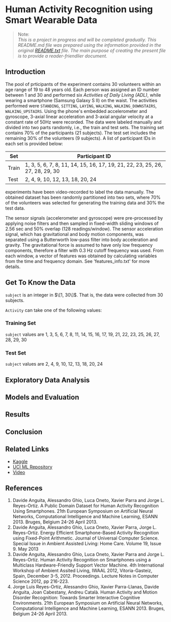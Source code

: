 # Human Activity Recognition using Smart Wearable Data

> Note: <br> *This is a project in progress and will be completed gradually. This README.md file was prepared using the information provided in the original [README.txt](https://archive.ics.uci.edu/ml/datasets/Human+Activity+Recognition+Using+Smartphones#) file. The main purpose of creating the present file is to provide a reader-friendlier document.* 

  
## Introduction
The pool of prticipants of the experiment contains 30 volunteers within an age range of 19 to 48 years old. Each person was assigned an ID number between 1 and 30 and performed six *Activities of Daily Living (ADL)*, while wearing a smartphone (Samsung Galaxy S II) on the waist. The activities performed were `STANDING`, `SITTING`, `LAYING`, `WALKING`, `WALKING_DOWNSTAIRS`, `WALKING_UPSTAIRS`. Using the phone's embedded accelerometer and gyroscope, 3-axial linear acceleration and 3-axial angular velocity at a constant rate of 50Hz were recorded. The data were labeled manually and divided into two parts randomly, i.e., the train and test sets. The training set contains 70% of the participants (21 subjects). The test set includes the remaining 30% of the volunteers (9 subjects). A list of participant IDs in each set is provided below:


| Set    | Participant ID                                                                    |
| ------ |-----------------------------------------------------------------------------------| 
| Train  | 1,  3,  5,  6,  7,  8, 11, 14, 15, 16, 17, 19, 21, 22, 23, 25, 26, 27, 28, 29, 30 |
| Test   | 2,  4,  9, 10, 12, 13, 18, 20, 24                                                 |  


 experiments have been video-recorded to label the data manually. The obtained dataset has been randomly partitioned into two sets, where 70% of the volunteers was selected for generating the training data and 30% the test data. 

The sensor signals (accelerometer and gyroscope) were pre-processed by applying noise filters and then sampled in fixed-width sliding windows of 2.56 sec and 50% overlap (128 readings/window). The sensor acceleration signal, which has gravitational and body motion components, was separated using a Butterworth low-pass filter into body acceleration and gravity. The gravitational force is assumed to have only low frequency components, therefore a filter with 0.3 Hz cutoff frequency was used. From each window, a vector of features was obtained by calculating variables from the time and frequency domain. See 'features_info.txt' for more details. 

## Get To Know the Data
`subject` is an integer in $\[1, 30\]$. That is, the data were collected from $30$ subjects. 
 
`Activity` can take one of the following values: 
  
### Training Set
`subject` values are 1,  3,  5,  6,  7,  8, 11, 14, 15, 16, 17, 19, 21, 22, 23, 25, 26, 27, 28, 29, 30

### Test Set
`subject` values are 2,  4,  9, 10, 12, 13, 18, 20, 24

## Exploratory Data Analysis

## Models and Evaluation

## Results

## Conclusion



## Related Links
  + [Kaggle](https://www.kaggle.com/datasets/uciml/human-activity-recognition-with-smartphones?select=train.csv)
  + [UCI ML Repository](https://archive.ics.uci.edu/ml/datasets/Human+Activity+Recognition+Using+Smartphones)
  + [Video](https://www.youtube.com/watch?v=XOEN9W05_4A)
  
## References
  1. Davide Anguita, Alessandro Ghio, Luca Oneto, Xavier Parra and Jorge L. Reyes-Ortiz. A Public Domain Dataset for Human Activity Recognition Using Smartphones. 21th European Symposium on Artificial Neural Networks, Computational Intelligence and Machine Learning, ESANN 2013. Bruges, Belgium 24-26 April 2013. 
  2. Davide Anguita, Alessandro Ghio, Luca Oneto, Xavier Parra, Jorge L. Reyes-Ortiz.  Energy Efficient Smartphone-Based Activity Recognition using Fixed-Point Arithmetic. Journal of Universal Computer Science. Special Issue in Ambient Assisted Living: Home Care.   Volume 19, Issue 9. May 2013
  3. Davide Anguita, Alessandro Ghio, Luca Oneto, Xavier Parra and Jorge L. Reyes-Ortiz. Human Activity Recognition on Smartphones using a Multiclass Hardware-Friendly Support Vector Machine. 4th International Workshop of Ambient Assited Living, IWAAL 2012, Vitoria-Gasteiz, Spain, December 3-5, 2012. Proceedings. Lecture Notes in Computer Science 2012, pp 216-223. 
  4. Jorge Luis Reyes-Ortiz, Alessandro Ghio, Xavier Parra-Llanas, Davide Anguita, Joan Cabestany, Andreu Català. Human Activity and Motion Disorder Recognition: Towards Smarter Interactive Cognitive Environments. 21th European Symposium on Artificial Neural Networks, Computational Intelligence and Machine Learning, ESANN 2013. Bruges, Belgium 24-26 April 2013.  

